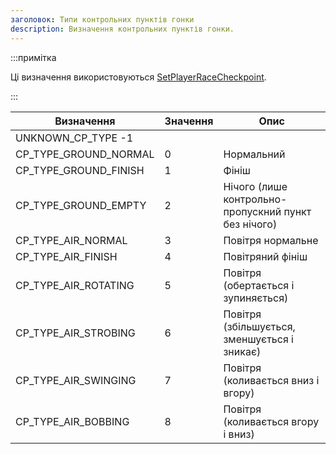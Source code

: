 ```yaml
---
заголовок: Типи контрольних пунктів гонки
description: Визначення контрольних пунктів гонки.
---
```


:::примітка

Ці визначення використовуються [SetPlayerRaceCheckpoint](../functions/SetPlayerRaceCheckpoint).

:::

| Визначення | Значення | Опис
|-----------------------|-------|------------------------------------------------------|
| UNKNOWN_CP_TYPE -1 | | | ¦НЕВІДОМИЙ_ТИП_КОНТРОЛЕРА
| CP_TYPE_GROUND_NORMAL | 0 | Нормальний
| CP_TYPE_GROUND_FINISH | 1 | Фініш
| CP_TYPE_GROUND_EMPTY | 2 | Нічого (лише контрольно-пропускний пункт без нічого)
| CP_TYPE_AIR_NORMAL | 3 | Повітря нормальне
| CP_TYPE_AIR_FINISH | 4 | Повітряний фініш
| CP_TYPE_AIR_ROTATING | 5 | Повітря (обертається і зупиняється)
| CP_TYPE_AIR_STROBING | 6 | Повітря (збільшується, зменшується і зникає)
| CP_TYPE_AIR_SWINGING | 7 | Повітря (коливається вниз і вгору)
| CP_TYPE_AIR_BOBBING | 8 | Повітря (коливається вгору і вниз)


